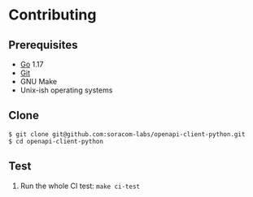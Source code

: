 # Contributing

## Prerequisites

- [Go](https://golang.org/) 1.17
- [Git](https://git-scm.com/)
- GNU Make
- Unix-ish operating systems

## Clone

```console
$ git clone git@github.com:soracom-labs/openapi-client-python.git
$ cd openapi-client-python
```

## Test

1. Run the whole CI test: `make ci-test`
